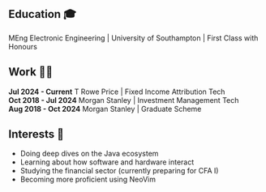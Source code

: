 ## Education 🎓
MEng Electronic Engineering | University of Southampton | First Class with Honours

## Work 🧑‍💻
<b>Jul 2024 - Current</b> T Rowe Price | Fixed Income Attribution Tech <br>
<b>Oct 2018 - Jul 2024</b> Morgan Stanley | Investment Management Tech <br>
<b>Aug 2018 - Oct 2024</b> Morgan Stanley | Graduate Scheme

## Interests 📖
- Doing deep dives on the Java ecosystem
- Learning about how software and hardware interact
- Studying the financial sector (currently preparing for CFA I)
- Becoming more proficient using NeoVim
